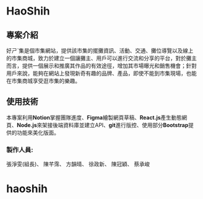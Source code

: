 # HaoShih

## 專案介紹
好ㄕˋ集是個市集網站，提供該市集的擺攤資訊、活動、交通、攤位導覽以及線上的市集商城，致力於建立一個讓攤主、用戶可以進行交流和分享的平台，對於攤主而言，提供一個展示和推廣其作品的有效途徑，增加其市場曝光和銷售機會；針對用戶來說，能夠在網站上發現新奇有趣的品牌、產品，即使不能到市集現場，也能在市集商城享受逛市集的樂趣。

## 使用技術
本專案利用**Notion**掌握團隊進度、**Figma**繪製網頁草稿、**React.js**產生動態網頁、**Node.js**來架接後端資料庫並建立API、**git**進行版控、使用部分**Bootstrap**提供的功能來美化版面。

### 製作人員:
張淨雯(組長)、
陳芊霈、
方韻晴、
徐政新、
陳冠穎、
蔡承峻
# haoshih
